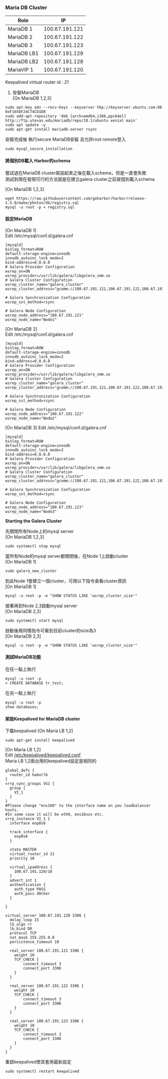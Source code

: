 ### Maria DB Cluster  

| Role | IP |
| ------- | -------------- |
| MariaDB 1 | 100.67.191.121 |
| MariaDB 2 | 100.67.191.122 |
| MariaDB 3 | 100.67.191.123 |
| MariaDB LB1 | 100.67.191.129 |
| MariaDB LB2 | 100.67.191.128 |
| MariaVIP 1| 100.67.191.120 |

Keepalived virtual router id : 21  


1. 安裝MariaDB  
[On MariaDB 1,2,3]  

```bash=
sudo apt-key adv --recv-keys --keyserver hkp://keyserver.ubuntu.com:80 0xF1656F24C74CD1D8
sudo add-apt-repository 'deb [arch=amd64,i386,ppc64el] http://ftp.utexas.edu/mariadb/repo/10.1/ubuntu xenial main'
sudo apt update -y
sudo apt-get install mariadb-server rsync
```
安裝完成後 執行secure MariaDB安裝 且允許root remote登入  
```bash=
sudo mysql_secure_installation
```

#### 將個別DB載入 Harbor的schema  
嘗試過在MariaDB cluster架設起來之後在載入schema，但是一直會失敗  
測試到現在發現可行的方法就是在建立galera cluster之前就個別載入schema  

[On MariaDB 1,2,3]  
```bash=
wget https://raw.githubusercontent.com/goharbor/harbor/release-1.5.0/make/photon/db/registry.sql
mysql -u root -p < registry.sql
```


#### 設定MariaDB  
[On MariaDB 1]  
Edit /etc/mysql/conf.d/galera.cnf  
```
[mysqld]
binlog_format=ROW
default-storage-engine=innodb
innodb_autoinc_lock_mode=2
bind-address=0.0.0.0
# Galera Provider Configuration
wsrep_on=ON
wsrep_provider=/usr/lib/galera/libgalera_smm.so
# Galera Cluster Configuration
wsrep_cluster_name="galera_cluster"
wsrep_cluster_address="gcomm://100.67.191.121,100.67.191.122,100.67.191.123"

# Galera Synchronization Configuration
wsrep_sst_method=rsync

# Galera Node Configuration
wsrep_node_address="100.67.191.121"
wsrep_node_name="Node1"
```


[On MariaDB 2]  
Edit /etc/mysql/conf.d/galera.cnf  
```
[mysqld]
binlog_format=ROW
default-storage-engine=innodb
innodb_autoinc_lock_mode=2
bind-address=0.0.0.0
# Galera Provider Configuration
wsrep_on=ON
wsrep_provider=/usr/lib/galera/libgalera_smm.so
# Galera Cluster Configuration
wsrep_cluster_name="galera_cluster"
wsrep_cluster_address="gcomm://100.67.191.121,100.67.191.122,100.67.191.123"

# Galera Synchronization Configuration
wsrep_sst_method=rsync

# Galera Node Configuration
wsrep_node_address="100.67.191.122"
wsrep_node_name="Node2"
```


[On MariaDB 3]
Edit /etc/mysql/conf.d/galera.cnf  
```
[mysqld]
binlog_format=ROW
default-storage-engine=innodb
innodb_autoinc_lock_mode=2
bind-address=0.0.0.0
# Galera Provider Configuration
wsrep_on=ON
wsrep_provider=/usr/lib/galera/libgalera_smm.so
# Galera Cluster Configuration
wsrep_cluster_name="galera_cluster"
wsrep_cluster_address="gcomm://100.67.191.121,100.67.191.122,100.67.191.123"

# Galera Synchronization Configuration
wsrep_sst_method=rsync

# Galera Node Configuration
wsrep_node_address="100.67.191.123"
wsrep_node_name="Node3"
```

**Starting the Galera Cluster**  

先關閉所有Node上的mysql server  
[On MariaDB 1,2,3]  

```bash=
sudo systemctl stop mysql
```

當所有Node的mysql server都關閉後，在Node 1上啟動cluster  
[On MariaDB 1]  
```bash=
sudo galera_new_cluster
```

到此Node 1會建立一個cluster，可用以下指令查看cluster資訊  
[On MariaDB 1]  
```bash=
mysql -u root -p -e "SHOW STATUS LIKE 'wsrep_cluster_size'"
```

接著再到Node 2,3啟動mysql server  
[On MariaDB 2,3]  
```bash=
sudo systemctl start mysql
```

啟動後用同樣指令可看到目前cluster的size為3  
[On MariaDB 2,3]  
```bash=
mysql -u root -p -e "SHOW STATUS LIKE 'wsrep_cluster_size'"
```

#### 測試MariaDB功能
在任一點上執行  
```bash=
mysql -u root -p
> CREATE DATABASE tr_test;
```

在另一點上執行  
```bash=
mysql -u root -p
show databases;
```

#### 架設Keepalived for MariaDB cluster  

下載keepalived
[On Maria LB 1,2]  
```bash=
sudo apt-get install keepalived
```

[On Maria LB 1,2]  
Edit [/etc/keepalived/keepalived.conf](https://github.com/mJace/HarborHA/blob/master/mariaDB/keepalived.conf/keepalived.conf)  
Maria LB 1,2兩台用的keepalived設定是相同的

```
global_defs {
  router_id haborlb
}
vrrp_sync_groups VG1 {
  group {
    VI_1
  }
}
#Please change "ens160" to the interface name on you loadbalancer hosts.
#In some case it will be eth0, ens16xxx etc.
vrrp_instance VI_1 {
  interface enp0s8

  track_interface {
    enp0s8
  }

  state MASTER
  virtual_router_id 21
  priority 10

  virtual_ipaddress {
    100.67.191.120/16
  }
  advert_int 1
  authentication {
    auth_type PASS
    auth_pass d0cker
  }

}

virtual_server 100.67.191.120 3306 {
  delay_loop 15
  lb_algo rr
  lb_kind DR
  protocol TCP
  nat_mask 255.255.0.0
  persistence_timeout 10

  real_server 100.67.191.121 3306 {
    weight 10
    TCP_CHECK {
        connect_timeout 3
        connect_port 3306
    }
  }

  real_server 100.67.191.122 3306 {
    weight 10
    TCP_CHECK {
        connect_timeout 3
        connect_port 3306
    }
  }

  real_server 100.67.191.123 3306 {
    weight 10
    TCP_CHECK {
        connect_timeout 3
        connect_port 3306
    }
  }
}
```

重啟keepalived使其套用最新設定  
```bash=
sudo systemctl restart keepalived
```